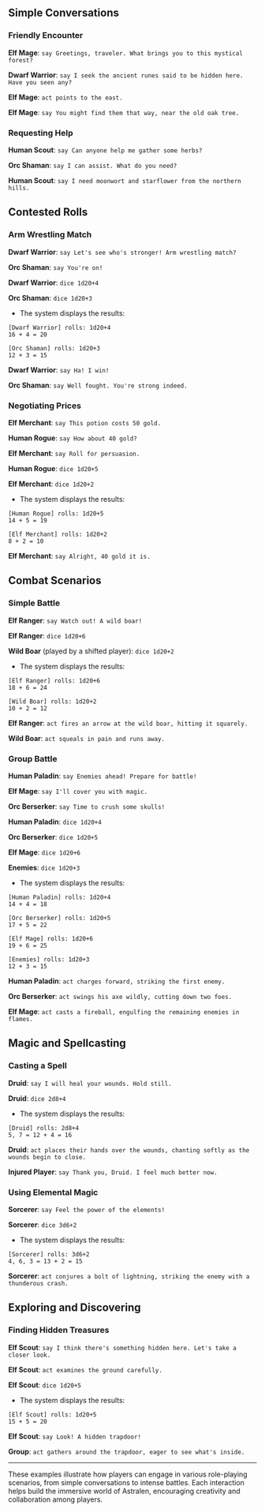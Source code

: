 ## Simple Conversations

### Friendly Encounter

**Elf Mage**: `say Greetings, traveler. What brings you to this mystical forest?`

**Dwarf Warrior**: `say I seek the ancient runes said to be hidden here. Have you seen any?`

**Elf Mage**: `act points to the east.`

**Elf Mage**: `say You might find them that way, near the old oak tree.`
### Requesting Help

**Human Scout**: `say Can anyone help me gather some herbs?`

**Orc Shaman**: `say I can assist. What do you need?`

**Human Scout**: `say I need moonwort and starflower from the northern hills.`

## Contested Rolls

### Arm Wrestling Match

**Dwarf Warrior**: `say Let's see who's stronger! Arm wrestling match?`

**Orc Shaman**: `say You're on!`

**Dwarf Warrior**: `dice 1d20+4`

**Orc Shaman**: `dice 1d20+3`
- The system displays the results:

```
[Dwarf Warrior] rolls: 1d20+4
16 + 4 = 20

[Orc Shaman] rolls: 1d20+3
12 + 3 = 15
```

**Dwarf Warrior**: `say Ha! I win!`

**Orc Shaman**: `say Well fought. You're strong indeed.`
### Negotiating Prices

**Elf Merchant**: `say This potion costs 50 gold.`

**Human Rogue**: `say How about 40 gold?`

**Elf Merchant**: `say Roll for persuasion.`

**Human Rogue**: `dice 1d20+5`

**Elf Merchant**: `dice 1d20+2`
- The system displays the results:
```
[Human Rogue] rolls: 1d20+5
14 + 5 = 19

[Elf Merchant] rolls: 1d20+2
8 + 2 = 10
```

**Elf Merchant**: `say Alright, 40 gold it is.`

## Combat Scenarios

### Simple Battle

**Elf Ranger**: `say Watch out! A wild boar!`

**Elf Ranger**: `dice 1d20+6`

**Wild Boar** (played by a shifted player): `dice 1d20+2`

- The system displays the results:
```
[Elf Ranger] rolls: 1d20+6
18 + 6 = 24

[Wild Boar] rolls: 1d20+2
10 + 2 = 12
```

**Elf Ranger**: `act fires an arrow at the wild boar, hitting it squarely.`

**Wild Boar**: `act squeals in pain and runs away.`
### Group Battle

**Human Paladin**: `say Enemies ahead! Prepare for battle!`

**Elf Mage**: `say I'll cover you with magic.`

**Orc Berserker**: `say Time to crush some skulls!`

**Human Paladin**: `dice 1d20+4`

**Orc Berserker**: `dice 1d20+5`

**Elf Mage**: `dice 1d20+6`

**Enemies**: `dice 1d20+3`
- The system displays the results:
```
[Human Paladin] rolls: 1d20+4
14 + 4 = 18

[Orc Berserker] rolls: 1d20+5
17 + 5 = 22

[Elf Mage] rolls: 1d20+6
19 + 6 = 25

[Enemies] rolls: 1d20+3
12 + 3 = 15
```

**Human Paladin**: `act charges forward, striking the first enemy.`

**Orc Berserker**: `act swings his axe wildly, cutting down two foes.`

**Elf Mage**: `act casts a fireball, engulfing the remaining enemies in flames.`
## Magic and Spellcasting
### Casting a Spell

**Druid**: `say I will heal your wounds. Hold still.`

**Druid**: `dice 2d8+4`
- The system displays the results:
```
[Druid] rolls: 2d8+4
5, 7 = 12 + 4 = 16
```

**Druid**: `act places their hands over the wounds, chanting softly as the wounds begin to close.`

**Injured Player**: `say Thank you, Druid. I feel much better now.`

### Using Elemental Magic

**Sorcerer**: `say Feel the power of the elements!`

**Sorcerer**: `dice 3d6+2`
- The system displays the results:
```
[Sorcerer] rolls: 3d6+2
4, 6, 3 = 13 + 2 = 15
```

**Sorcerer**: `act conjures a bolt of lightning, striking the enemy with a thunderous crash.`

## Exploring and Discovering
### Finding Hidden Treasures

**Elf Scout**: `say I think there's something hidden here. Let's take a closer look.`

**Elf Scout**: `act examines the ground carefully.`

**Elf Scout**: `dice 1d20+5`
- The system displays the results:
```
[Elf Scout] rolls: 1d20+5
15 + 5 = 20
```

**Elf Scout**: `say Look! A hidden trapdoor!`

**Group**: `act gathers around the trapdoor, eager to see what's inside.`

---
These examples illustrate how players can engage in various role-playing scenarios, from simple conversations to intense battles. Each interaction helps build the immersive world of Astralen, encouraging creativity and collaboration among players.